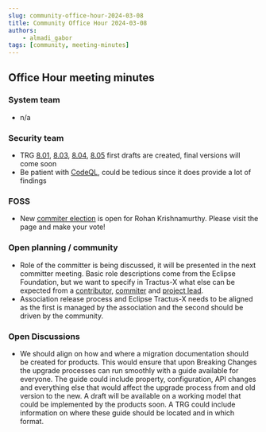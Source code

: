 ```yaml
---
slug: community-office-hour-2024-03-08
title: Community Office Hour 2024-03-08
authors: 
    - almadi_gabor
tags: [community, meeting-minutes]
---
```


## Office Hour meeting minutes

### System team

- n/a

### Security team

- TRG [8.01](https://eclipse-tractusx.github.io/docs/release/trg-0/trg-8-01),
  [8.03](https://eclipse-tractusx.github.io/docs/release/trg-0/trg-8-03),
  [8.04](https://eclipse-tractusx.github.io/docs/release/trg-0/trg-8-04),
  [8.05](https://eclipse-tractusx.github.io/docs/release/trg-0/trg-8-05) 
  first drafts are created, final versions will come soon
- Be patient with [CodeQL](https://github.com/eclipse-tractusx/sig-security/blob/main/security-tooling.md#codeql), could be tedious since it does provide a lot of findings

### FOSS

- New [commiter election](https://projects.eclipse.org/projects/automotive.tractusx/elections/election-rohan-krishnamurthy-committer-eclipse-tractus-x) is open for Rohan Krishnamurthy. Please visit the page and make your vote!

### Open planning / community

- Role of the committer is being discussed, it will be presented in the next committer meeting.
  Basic role descriptions come from the Eclipse Foundation, but we want to specify in Tractus-X
  what else can be expected from a [contributor](https://www.eclipse.org/legal/ECA.php),
  [commiter](https://www.eclipse.org/membership/become_a_member/committer.php) and [project lead](https://www.eclipse.org/projects/handbook/#roles-pl).
- Association release process and Eclipse Tractus-X needs to be aligned as the first is managed by
  the association and the second should be driven by the community.

### Open Discussions

- We should align on how and where a migration documentation should be created for products.
  This would ensure that upon Breaking Changes the upgrade processes can run smoothly with
  a guide available for everyone. The guide could include property, configuration, API changes
  and everything else that would affect the upgrade process from and old version to the new.
  A draft will be available on a working model that could be implemented by the products soon.
  A TRG could include information on where these guide should be located and in which format.
